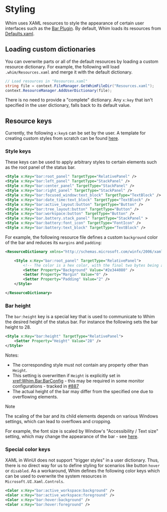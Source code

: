 # Styling

Whim uses XAML resources to style the appearance of certain user interfaces such as the [Bar Plugin](../plugins/bar.md). By default, Whim loads its resources from [Defaults.xaml](https://github.com/dalyIsaac/Whim/blob/main/src/Whim/Resources/Defaults.xaml).

## Loading custom dictionaries

You can overwrite parts or all of the default resources by loading a custom resource dictionary. For example, the following will load `.whim/Resources.xaml` and merge it with the default dictionary.

```csharp
// Load resources in "Resources.xaml"
string file = context.FileManager.GetWhimFileDir("Resources.xaml");
context.ResourceManager.AddUserDictionary(file);
```

There is no need to provide a "complete" dictionary. Any `x:key` that isn't specified in the user dictionary, falls back to its default value.

## Resource keys

Currently, the following `x:key`s can be set by the user. A template for creating custom styles from scratch can be found [here](https://github.com/urob/whim-config/blob/main/bar.resources.xaml).

### Style keys

These keys can be used to apply arbitrary styles to certain elements such as the root panel of the status bar.

```xml
<Style x:Key="bar:root_panel" TargetType="RelativePanel" />             <!-- Root panel -->
<Style x:Key="bar:left_panel" TargetType="StackPanel" />                <!-- Left sub panel -->
<Style x:Key="bar:center_panel" TargetType="StackPanel" />              <!-- Center sub panel -->
<Style x:Key="bar:right_panel" TargetType="StackPanel" />               <!-- Right sub panel -->
<Style x:Key="bar:focused_window:text_block" TargetType="TextBlock" />  <!-- Focused window widget -->
<Style x:Key="bar:date_time:text_block" TargetType="TextBlock" />       <!-- Date-time widget -->
<Style x:Key="bar:active_layout:button" TargetType="Button" />          <!-- Active layout widget -->
<Style x:Key="bar:tree_layout:button" TargetType="Button" />            <!-- Tree layout widget -->
<Style x:Key="bar:workspace:button" TargetType="Button" />              <!-- Workspace widget -->
<Style x:Key="bar.battery.stack_panel" TargetType="StackPanel" >        <!-- StackPanel wrapper around the battery widget -->
<Style x:Key="bar:battery:font_icon" TargetType="FontIcon" />           <!-- The font icon to use for the battery widget !-->
<Style x:Key="bar:battery:text_block" TargetType="TextBlock" />         <!-- The text block for the battery widget !-->
```

For example, the following resource file defines a custom `background` color of the bar and reduces its `margins` and `padding`:

```xml
<ResourceDictionary xmlns="http://schemas.microsoft.com/winfx/2006/xaml/presentation" xmlns:x="http://schemas.microsoft.com/winfx/2006/xaml">

    <Style x:Key="bar:root_panel" TargetType="RelativePanel">
        <!-- The color is a hex color, with the final two bytes being alpha (transparency). -->
        <Setter Property="Background" Value="#2e344080" />
        <Setter Property="Margin" Value="0" />
        <Setter Property="Padding" Value="2" />
    </Style>

</ResourceDictionary>
```

### Bar height

The `bar:height` key is a special key that is used to communicate to Whim the desired height of the status bar. For instance the following sets the bar height to 28.

```xml
<Style x:Key="bar:height" TargetType="RelativePanel">
    <Setter Property="Height" Value="28" />
</Style>
```

Notes:

- The corresponding style must not contain any property other than `Height`.
- This setting is overwritten if `Height` is explicitly set in <xref:Whim.Bar.BarConfig> - this may be required in some monitor configurations - tracked in [#887](https://github.com/dalyIsaac/Whim/issues/887)
- The actual height of the bar may differ from the specified one due to overflowing elements.

> [!NOTE]
> The scaling of the bar and its child elements depends on various Windows settings, which can lead to overflows and cropping.
>
> For example, the font size is scaled by Window's "Accessibility / Text size" setting, which may change the appearance of the bar - see [here](https://github.com/dalyIsaac/Whim/issues/730#issuecomment-1863761492).

### Special color keys

XAML in WinUI does not support "trigger styles" in a user dictionary. Thus, there is no direct way for us to define styling for scenarios like button `hover` or `disabled`. As a workaround, Whim defines the following color keys which can be used to overwrite the system resources in `Microsoft.UI.Xaml.Controls`.

```xml
<Color x:Key="bar:active_workspace:background" />                       <!-- Active workspace background color -->
<Color x:Key="bar:active_workspace:foreground" />                       <!-- Active workspace foreground color -->
<Color x:Key="bar:hover:background" />                                  <!-- Mouse-over button background color -->
<Color x:Key="bar:hover:foreground" />                                  <!-- Mouse-over button foreground color -->
```
